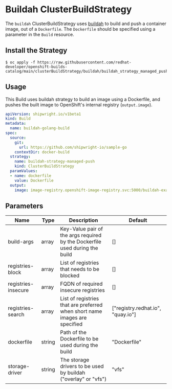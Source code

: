 # Buildah ClusterBuildStrategy
The `buildah` ClusterBuildStrategy uses [buildah](https://github.com/containers/buildah) to build and push a container image, out of a `Dockerfile`. The `Dockerfile` should be specified using a parameter in the `Build` resource.

## Install the Strategy

```
$ oc apply -f https://raw.githubusercontent.com/redhat-developer/openshift-builds-catalog/main/clusterBuildStrategy/buildah/buildah_strategy_managed_push.yaml
```

## Usage
This Build uses buildah strategy to build an image using a Dockerfile, and pushes the built image to OpenShift's internal registry (`output.image`).

```yaml
apiVersion: shipwright.io/v1beta1
kind: Build
metadata:
  name: buildah-golang-build
spec:
  source:
    git: 
      url: https://github.com/shipwright-io/sample-go
    contextDir: docker-build
  strategy:
    name: buildah-strategy-managed-push
    kind: ClusterBuildStrategy
  paramValues:
  - name: dockerfile
    value: Dockerfile
  output:
    image: image-registry.openshift-image-registry.svc:5000/buildah-example/sample-go-app
```

## Parameters

| Name | Type | Description | Default |
| ---- | ---- | ----------- | ------- |
| build-args | array | Key-Value pair of the args required by the Dockerfile used during the build | [] |
| registries-block | array | List of registries that needs to be blocked | [] |
| registries-insecure | array | FQDN of required insecure registries | [] |
| registries-search | array | List of registries that are preferred when short name images are specified | ["registry.redhat.io", "quay.io"] |
| dockerfile | string | Path of the Dockerfile to be used during the build | "Dockerfile" |
| storage-driver | string | The storage drivers to be used by buildah ("overlay" or "vfs") | "vfs" |

